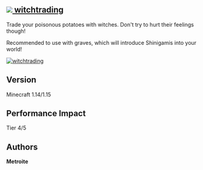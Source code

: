 ## [<img src="https://i.imgur.com/BjfNPDg.gif"> witchtrading](https://download.metroite.de/#/home?url=https://github.com/Metroite/datapacks/tree/1.14/witchtrading&rootDirectory=false)

Trade your poisonous potatoes with witches. Don't try to hurt their feelings though!

Recommended to use with graves, which will introduce Shinigamis into your world!

<a href="https://download.metroite.de/#/home?url=https://github.com/Metroite/datapacks/tree/1.14/witchtrading&rootDirectory=false" rel="Very nice potato you got there!">![witchtrading](witchtrading.png?raw=true "Very nice potato you got there!")</a>

## Version

Minecraft 1.14/1.15

## Performance Impact

Tier 4/5

## Authors

**Metroite**
